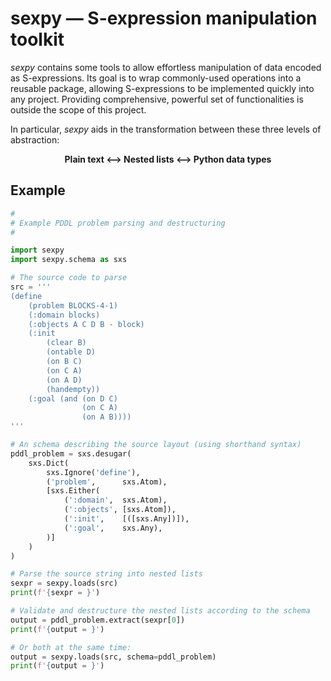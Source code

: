 sexpy — S-expression manipulation toolkit
=========================================

_sexpy_ contains some tools to allow effortless manipulation of data encoded as S-expressions. Its goal is to wrap commonly-used operations into a reusable package, allowing S-expressions to be implemented quickly into any project. Providing comprehensive, powerful set of functionalities is outside the scope of this project.

In particular, _sexpy_ aids in the transformation between these three levels of abstraction:

**<p align='center'>Plain text ⟷ Nested lists ⟷ Python data types</p>**

Example
-------

```python
#
# Example PDDL problem parsing and destructuring
#

import sexpy
import sexpy.schema as sxs

# The source code to parse
src = '''
(define
    (problem BLOCKS-4-1)
    (:domain blocks)
    (:objects A C D B - block)
    (:init 
        (clear B)
        (ontable D) 
        (on B C) 
        (on C A) 
        (on A D) 
        (handempty))
    (:goal (and (on D C) 
                (on C A) 
                (on A B))))
'''

# An schema describing the source layout (using shorthand syntax)
pddl_problem = sxs.desugar(
    sxs.Dict(
        sxs.Ignore('define'),
        ('problem',      sxs.Atom),
        [sxs.Either(
            (':domain',  sxs.Atom),
            (':objects', [sxs.Atom]),
            (':init',    [([sxs.Any])]),
            (':goal',    sxs.Any),
        )]
    )
)

# Parse the source string into nested lists
sexpr = sexpy.loads(src)
print(f'{sexpr = }')

# Validate and destructure the nested lists according to the schema
output = pddl_problem.extract(sexpr[0])
print(f'{output = }')

# Or both at the same time:
output = sexpy.loads(src, schema=pddl_problem)
print(f'{output = }')
```